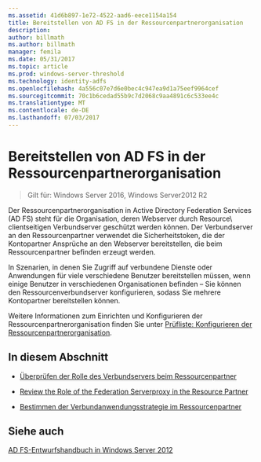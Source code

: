 ```yaml
---
ms.assetid: 41d6b897-1e72-4522-aad6-eece1154a154
title: Bereitstellen von AD FS in der Ressourcenpartnerorganisation
description: 
author: billmath
ms.author: billmath
manager: femila
ms.date: 05/31/2017
ms.topic: article
ms.prod: windows-server-threshold
ms.technology: identity-adfs
ms.openlocfilehash: 4a556c07e7d6e0bec4c947ea9d1a75eef9964cef
ms.sourcegitcommit: 70c1b6cedad55b9c7d2068c9aa4891c6c533ee4c
ms.translationtype: MT
ms.contentlocale: de-DE
ms.lasthandoff: 07/03/2017
---
```

# <a name="deploying-ad-fs-in-the-resource-partner-organization"></a>Bereitstellen von AD FS in der Ressourcenpartnerorganisation

>Gilt für: Windows Server 2016, Windows Server2012 R2

Der Ressourcenpartnerorganisation in Active Directory Federation Services \(AD FS\) steht für die Organisation, deren Webserver durch Resource\ clientseitigen Verbundserver geschützt werden können. Der Verbundserver an den Ressourcenpartner verwendet die Sicherheitstoken, die der Kontopartner Ansprüche an den Webserver bereitstellen, die beim Ressourcenpartner befinden erzeugt werden.  
  
In Szenarien, in denen Sie Zugriff auf verbundene Dienste oder Anwendungen für viele verschiedene Benutzer bereitstellen müssen, wenn einige Benutzer in verschiedenen Organisationen befinden – Sie können den Ressourcenverbundserver konfigurieren, sodass Sie mehrere Kontopartner bereitstellen können.  
  
Weitere Informationen zum Einrichten und Konfigurieren der Ressourcenpartnerorganisation finden Sie unter [Prüfliste: Konfigurieren der Ressourcenpartnerorganisation](../../ad-fs/deployment/Checklist--Configuring-the-Resource-Partner-Organization.md).  
  
## <a name="in-this-section"></a>In diesem Abschnitt  
  
-   [Überprüfen der Rolle des Verbundservers beim Ressourcenpartner](Review-the-Role-of-the-Federation-Server-in-the-Resource-Partner.md)  
  
-   [Review the Role of the Federation Serverproxy in the Resource Partner](Review-the-Role-of-the-Federation-Server-Proxy-in-the-Resource-Partner.md)  
  
-   [Bestimmen der Verbundanwendungsstrategie im Ressourcenpartner](Determine-Your-Federated-Application-Strategy-in-the-Resource-Partner.md)  
  

## <a name="see-also"></a>Siehe auch
[AD FS-Entwurfshandbuch in Windows Server 2012](AD-FS-Design-Guide-in-Windows-Server-2012.md)
